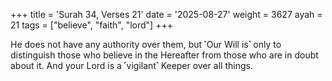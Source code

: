 +++
title = 'Surah 34, Verses 21'
date = '2025-08-27'
weight = 3627
ayah = 21
tags = ["believe", "faith", "lord"]
+++

He does not have any authority over them, but ˹Our Will is˺ only to distinguish those who believe in the Hereafter from those who are in doubt about it. And your Lord is a ˹vigilant˺ Keeper over all things.